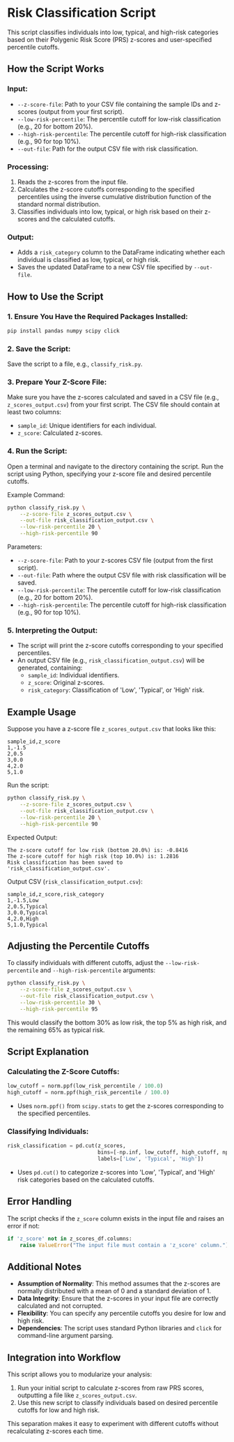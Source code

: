 # Risk Classification Script

This script classifies individuals into low, typical, and high-risk categories based on their Polygenic Risk Score (PRS) z-scores and user-specified percentile cutoffs.

## How the Script Works

### Input:
- `--z-score-file`: Path to your CSV file containing the sample IDs and z-scores (output from your first script).
- `--low-risk-percentile`: The percentile cutoff for low-risk classification (e.g., 20 for bottom 20%).
- `--high-risk-percentile`: The percentile cutoff for high-risk classification (e.g., 90 for top 10%).
- `--out-file`: Path for the output CSV file with risk classification.

### Processing:
1. Reads the z-scores from the input file.
2. Calculates the z-score cutoffs corresponding to the specified percentiles using the inverse cumulative distribution function of the standard normal distribution.
3. Classifies individuals into low, typical, or high risk based on their z-scores and the calculated cutoffs.

### Output:
- Adds a `risk_category` column to the DataFrame indicating whether each individual is classified as low, typical, or high risk.
- Saves the updated DataFrame to a new CSV file specified by `--out-file`.

## How to Use the Script

### 1. Ensure You Have the Required Packages Installed:

```bash
pip install pandas numpy scipy click
```

### 2. Save the Script:
Save the script to a file, e.g., `classify_risk.py`.

### 3. Prepare Your Z-Score File:
Make sure you have the z-scores calculated and saved in a CSV file (e.g., `z_scores_output.csv`) from your first script. The CSV file should contain at least two columns:
- `sample_id`: Unique identifiers for each individual.
- `z_score`: Calculated z-scores.

### 4. Run the Script:
Open a terminal and navigate to the directory containing the script. Run the script using Python, specifying your z-score file and desired percentile cutoffs.

Example Command:
```bash
python classify_risk.py \
    --z-score-file z_scores_output.csv \
    --out-file risk_classification_output.csv \
    --low-risk-percentile 20 \
    --high-risk-percentile 90
```

Parameters:
- `--z-score-file`: Path to your z-scores CSV file (output from the first script).
- `--out-file`: Path where the output CSV file with risk classification will be saved.
- `--low-risk-percentile`: The percentile cutoff for low-risk classification (e.g., 20 for bottom 20%).
- `--high-risk-percentile`: The percentile cutoff for high-risk classification (e.g., 90 for top 10%).

### 5. Interpreting the Output:
- The script will print the z-score cutoffs corresponding to your specified percentiles.
- An output CSV file (e.g., `risk_classification_output.csv`) will be generated, containing:
  - `sample_id`: Individual identifiers.
  - `z_score`: Original z-scores.
  - `risk_category`: Classification of 'Low', 'Typical', or 'High' risk.

## Example Usage

Suppose you have a z-score file `z_scores_output.csv` that looks like this:

```csv
sample_id,z_score
1,-1.5
2,0.5
3,0.0
4,2.0
5,1.0
```

Run the script:

```bash
python classify_risk.py \
    --z-score-file z_scores_output.csv \
    --out-file risk_classification_output.csv \
    --low-risk-percentile 20 \
    --high-risk-percentile 90
```

Expected Output:

```
The z-score cutoff for low risk (bottom 20.0%) is: -0.8416
The z-score cutoff for high risk (top 10.0%) is: 1.2816
Risk classification has been saved to 'risk_classification_output.csv'.
```

Output CSV (`risk_classification_output.csv`):

```csv
sample_id,z_score,risk_category
1,-1.5,Low
2,0.5,Typical
3,0.0,Typical
4,2.0,High
5,1.0,Typical
```

## Adjusting the Percentile Cutoffs

To classify individuals with different cutoffs, adjust the `--low-risk-percentile` and `--high-risk-percentile` arguments:

```bash
python classify_risk.py \
    --z-score-file z_scores_output.csv \
    --out-file risk_classification_output.csv \
    --low-risk-percentile 30 \
    --high-risk-percentile 95
```

This would classify the bottom 30% as low risk, the top 5% as high risk, and the remaining 65% as typical risk.

## Script Explanation

### Calculating the Z-Score Cutoffs:
```python
low_cutoff = norm.ppf(low_risk_percentile / 100.0)
high_cutoff = norm.ppf(high_risk_percentile / 100.0)
```
- Uses `norm.ppf()` from `scipy.stats` to get the z-scores corresponding to the specified percentiles.

### Classifying Individuals:
```python
risk_classification = pd.cut(z_scores, 
                             bins=[-np.inf, low_cutoff, high_cutoff, np.inf], 
                             labels=['Low', 'Typical', 'High'])
```
- Uses `pd.cut()` to categorize z-scores into 'Low', 'Typical', and 'High' risk categories based on the calculated cutoffs.

## Error Handling

The script checks if the `z_score` column exists in the input file and raises an error if not:

```python
if 'z_score' not in z_scores_df.columns:
    raise ValueError("The input file must contain a 'z_score' column.")
```

## Additional Notes

- **Assumption of Normality**: This method assumes that the z-scores are normally distributed with a mean of 0 and a standard deviation of 1.
- **Data Integrity**: Ensure that the z-scores in your input file are correctly calculated and not corrupted.
- **Flexibility**: You can specify any percentile cutoffs you desire for low and high risk.
- **Dependencies**: The script uses standard Python libraries and `click` for command-line argument parsing.

## Integration into Workflow

This script allows you to modularize your analysis:

1. Run your initial script to calculate z-scores from raw PRS scores, outputting a file like `z_scores_output.csv`.
2. Use this new script to classify individuals based on desired percentile cutoffs for low and high risk.

This separation makes it easy to experiment with different cutoffs without recalculating z-scores each time.
